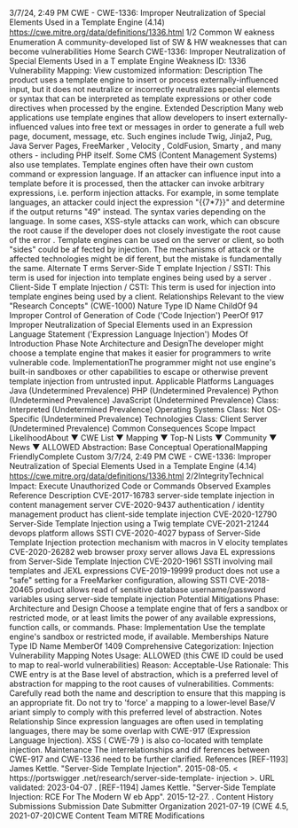 3/7/24, 2:49 PM CWE - CWE-1336: Improper Neutralization of Special Elements Used in a Template Engine (4.14)
https://cwe.mitre.org/data/deﬁnitions/1336.html 1/2
Common W eakness Enumeration
A community-developed list of SW & HW weaknesses that can become
vulnerabilities
Home Search
CWE-1336: Improper Neutralization of Special Elements Used in a T emplate Engine
Weakness ID: 1336
Vulnerability Mapping: 
View customized information:
 Description
The product uses a template engine to insert or process externally-influenced input, but it does not neutralize or incorrectly neutralizes
special elements or syntax that can be interpreted as template expressions or other code directives when processed by the engine.
 Extended Description
Many web applications use template engines that allow developers to insert externally-influenced values into free text or messages in
order to generate a full web page, document, message, etc. Such engines include Twig, Jinja2, Pug, Java Server Pages, FreeMarker ,
Velocity , ColdFusion, Smarty , and many others - including PHP itself. Some CMS (Content Management Systems) also use
templates.
Template engines often have their own custom command or expression language. If an attacker can influence input into a template
before it is processed, then the attacker can invoke arbitrary expressions, i.e. perform injection attacks. For example, in some
template languages, an attacker could inject the expression "{{7\*7}}" and determine if the output returns "49" instead. The syntax
varies depending on the language.
In some cases, XSS-style attacks can work, which can obscure the root cause if the developer does not closely investigate the root
cause of the error .
Template engines can be used on the server or client, so both "sides" could be af fected by injection. The mechanisms of attack or the
affected technologies might be dif ferent, but the mistake is fundamentally the same.
 Alternate T erms
Server-Side T emplate Injection / SSTI: This term is used for injection into template engines being used by a server .
Client-Side T emplate Injection / CSTI: This term is used for injection into template engines being used by a client.
 Relationships
 Relevant to the view "Research Concepts" (CWE-1000)
Nature Type ID Name
ChildOf 94 Improper Control of Generation of Code ('Code Injection')
PeerOf 917 Improper Neutralization of Special Elements used in an Expression Language Statement
('Expression Language Injection')
 Modes Of Introduction
Phase Note
Architecture and DesignThe developer might choose a template engine that makes it easier for programmers to write vulnerable
code.
ImplementationThe programmer might not use engine's built-in sandboxes or other capabilities to escape or otherwise
prevent template injection from untrusted input.
 Applicable Platforms
Languages
Java (Undetermined Prevalence)
PHP (Undetermined Prevalence)
Python (Undetermined Prevalence)
JavaScript (Undetermined Prevalence)
Class: Interpreted (Undetermined Prevalence)
Operating Systems
Class: Not OS-Specific (Undetermined Prevalence)
Technologies
Class: Client Server (Undetermined Prevalence)
 Common Consequences
Scope Impact LikelihoodAbout ▼ CWE List ▼ Mapping ▼ Top-N Lists ▼ Community ▼ News ▼
ALLOWED
Abstraction: Base
Conceptual OperationalMapping
FriendlyComplete Custom
3/7/24, 2:49 PM CWE - CWE-1336: Improper Neutralization of Special Elements Used in a Template Engine (4.14)
https://cwe.mitre.org/data/deﬁnitions/1336.html 2/2IntegrityTechnical Impact: Execute Unauthorized Code or Commands
 Observed Examples
Reference Description
CVE-2017-16783 server-side template injection in content management server
CVE-2020-9437 authentication / identity management product has client-side template injection
CVE-2020-12790 Server-Side Template Injection using a Twig template
CVE-2021-21244 devops platform allows SSTI
CVE-2020-4027 bypass of Server-Side Template Injection protection mechanism with macros in V elocity templates
CVE-2020-26282 web browser proxy server allows Java EL expressions from Server-Side Template Injection
CVE-2020-1961 SSTI involving mail templates and JEXL expressions
CVE-2019-19999 product does not use a "safe" setting for a FreeMarker configuration, allowing SSTI
CVE-2018-20465 product allows read of sensitive database username/password variables using server-side template
injection
 Potential Mitigations
Phase: Architecture and Design
Choose a template engine that of fers a sandbox or restricted mode, or at least limits the power of any available expressions,
function calls, or commands.
Phase: Implementation
Use the template engine's sandbox or restricted mode, if available.
 Memberships
Nature Type ID Name
MemberOf 1409 Comprehensive Categorization: Injection
 Vulnerability Mapping Notes
Usage: ALLOWED (this CWE ID could be used to map to real-world vulnerabilities)
Reason: Acceptable-Use
Rationale:
This CWE entry is at the Base level of abstraction, which is a preferred level of abstraction for mapping to the root causes of
vulnerabilities.
Comments:
Carefully read both the name and description to ensure that this mapping is an appropriate fit. Do not try to 'force' a mapping to a
lower-level Base/V ariant simply to comply with this preferred level of abstraction.
 Notes
Relationship
Since expression languages are often used in templating languages, there may be some overlap with CWE-917 (Expression
Language Injection). XSS ( CWE-79 ) is also co-located with template injection.
Maintenance
The interrelationships and dif ferences between CWE-917 and CWE-1336 need to be further clarified.
 References
[REF-1193] James Kettle. "Server-Side Template Injection". 2015-08-05. < https://portswigger .net/research/server-side-template-
injection >. URL validated: 2023-04-07 .
[REF-1194] James Kettle. "Server-Side Template Injection: RCE For The Modern W eb App". 2015-12-27.
.
 Content History
 Submissions
Submission Date Submitter Organization
2021-07-19
(CWE 4.5, 2021-07-20)CWE Content Team MITRE
 Modifications
